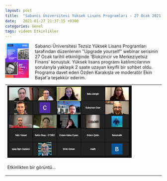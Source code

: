 ```yaml
---
layout: post
title:  "Sabancı Üniversitesi Yüksek Lisans Programları - 27 Ocak 2021 Webinar "
date:   2021-01-27 21:37:15 +0300
categories: Genel
tags: videos Etkinlikler
---
```


<img align="left" src="/assets/Upgrade Yourself_240.png" style="width:15%; padding-right:20px">  Sabancı Üniversitesi Tezsiz Yüksek Lisans Programları tarafından düzenlenen "Upgrade yourself" webinar serisinin 27 Ocak tarihli etkinliğinde 'Blokzincir ve Merkeziyetsiz Finans' konuştuk. Yüksek lisans programı katılımcılarının sorularıyla yaklaşık 2 saate uzayan keyifli bir sohbet oldu. Programa davet eden Özden Karakışla ve moderatör Ekin Başat'a teşekkür ederim. 

<table><tr><td style="width:50%">
<img src="/assets/Upgrade_yourself_ss_400.png">
</td></tr>
<tr><td style="width:50%; vertical-align:top">
<p>
Etkinlikten bir görüntü...  
</p></td>
</tr> 
</table>
